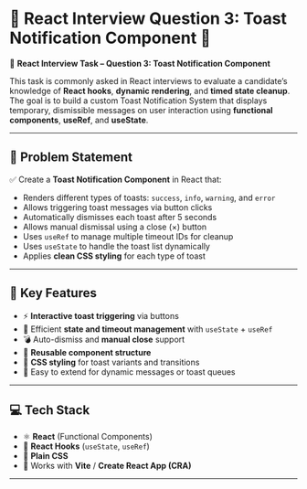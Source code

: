 # 🚀 React Interview Question 3: Toast Notification Component 🚀

🎯 **React Interview Task – Question 3: Toast Notification Component**

This task is commonly asked in React interviews to evaluate a candidate’s knowledge of **React hooks**, **dynamic rendering**, and **timed state cleanup**. The goal is to build a custom Toast Notification System that displays temporary, dismissible messages on user interaction using **functional components**, **useRef**, and **useState**.

---

## 📝 Problem Statement

✅ Create a **Toast Notification Component** in React that:

- Renders different types of toasts: `success`, `info`, `warning`, and `error`
- Allows triggering toast messages via button clicks
- Automatically dismisses each toast after 5 seconds
- Allows manual dismissal using a close (×) button
- Uses `useRef` to manage multiple timeout IDs for cleanup
- Uses `useState` to handle the toast list dynamically
- Applies **clean CSS styling** for each type of toast

---

## 🔑 Key Features

- ⚡ **Interactive toast triggering** via buttons
- 🧠 Efficient **state and timeout management** with `useState` + `useRef`
- 💣 Auto-dismiss and **manual close** support
- 🧱 **Reusable component structure**
- 🎨 **CSS styling** for toast variants and transitions
- 🧪 Easy to extend for dynamic messages or toast queues

---

## 💻 Tech Stack

- ⚛️ **React** (Functional Components)
- 🧠 **React Hooks** (`useState`, `useRef`)
- 🎨 **Plain CSS**
- 🚀 Works with **Vite** / **Create React App (CRA)**

---
